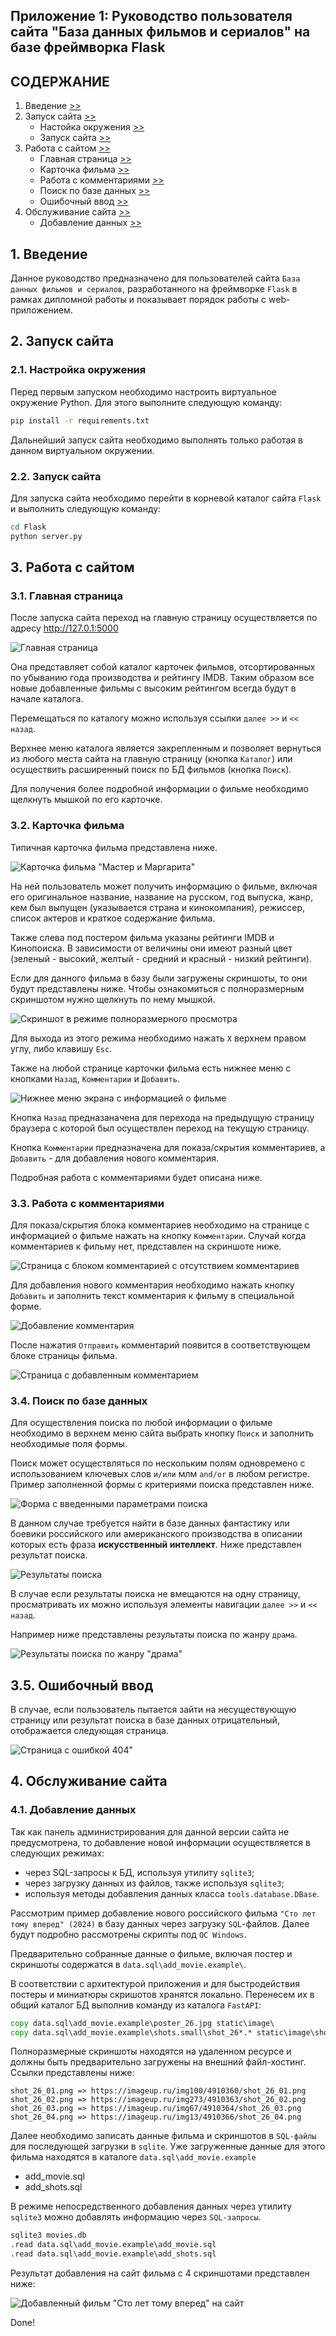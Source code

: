 ## Приложение 1: Руководство пользователя сайта "База данных фильмов и сериалов" на базе фреймворка Flask

## СОДЕРЖАНИЕ

1. Введение [>>](#1)
2. Запуск сайта [>>](#2)
     - Настойка окружения [>>](#2.1)
     - Запуск сайта [>>](#2.2)
3. Работа с сайтом [>>](#3)
     - Главная страница [>>](#3.1)
     - Карточка фильма [>>](#3.2)
     - Работа с комментариями [>>](#3.3)
     - Поиск по базе данных [>>](#3.4)
     - Ошибочный ввод [>>](#3.5)
4. Обслуживание сайта [>>](#4)
     - Добавление данных [>>](#4.1)

<a id="1"></a>
## 1. Введение

Данное руководство предназначено для пользователей сайта `База данных фильмов и сериалов`, разработанного на фреймворке `Flask` в рамках дипломной работы и показывает порядок работы с web-приложением.

<a id="2"></a>
## 2. Запуск сайта

<a id="2.1"></a>
### 2.1. Настройка окружения

Перед первым запуском необходимо настроить виртуальное окружение Python. Для этого выполните следующую команду:

```bash
pip install -r requirements.txt
```

Дальнейший запуск сайта необходимо выполнять только работая в данном виртуальном окружении.

<a id="2.2"></a>
### 2.2. Запуск сайта

Для запуска сайта необходимо перейти в корневой каталог сайта `Flask` и выполнить следующую команду:

```bash
cd Flask
python server.py 
```

<a id="3"></a>
## 3. Работа с сайтом

<a id="3.1"></a>
### 3.1. Главная страница

После запуска сайта переход на главную страницу осуществляется по адресу http://127.0.1:5000

![Главная страница](docs/pic3.1_1.png)

Она представляет собой каталог карточек фильмов, отсортированных по убыванию года производства и рейтингу IMDB. Таким образом все новые добавленные фильмы с высоким рейтингом всегда будут в начале каталога.

Перемещаться по каталогу можно используя ссылки `далее >>` и `<< назад`.

Верхнее меню каталога является закрепленным и позволяет вернуться из любого места сайта на главную страницу (кнопка `Каталог`) или осуществить расширенный поиск по БД фильмов (кнопка `Поиск`).

Для получения более подробной информации о фильме необходимо щелкнуть мышкой по его карточке.

<a id="3.2"></a>
### 3.2. Карточка фильма

Типичная карточка фильма представлена ниже.

![Карточка фильма "Мастер и Маргарита"](docs/pic3.2_1.png)

На ней пользователь может получить информацию о фильме, включая его оригинальное название, название на русском, год выпуска, жанр, кем был выпущен (указывается страна и кинокомпания), режиссер, список актеров и краткое содержание фильма.

Также слева под постером фильма указаны рейтинги IMDB и Кинопоиска. В зависимости от величины они имеют разный цвет (зеленый - высокий, желтый - средний и красный - низкий рейтинги).

Если для данного фильма в базу были загружены скриншоты, то они будут представлены ниже. Чтобы ознакомиться с полноразмерным скриншотом нужно щелкнуть по нему мышкой.

![Скриншот в режиме полноразмерного просмотра](docs/pic3.2_2.png)

Для выхода из этого режима необходимо нажать `X` верхнем правом углу, либо клавишу `Esc`.

Также на любой странице карточки фильма есть нижнее меню с кнопками `Назад`, `Комментарии` и `Добавить`.

![Нижнее меню экрана с информацией о фильме](docs/pic3.2_3.png)

Кнопка `Назад` предназаначена для перехода на предыдущую страницу браузера с которой был осуществлен переход на текущую страницу.

Кнопка `Комментарии` предназначена для показа/скрытия комментариев, а `Добавить` - для добавления нового комментария.

Подробная работа с комментариями будет описана ниже.

<a id="3.3"></a>
### 3.3. Работа с комментариями

Для показа/скрытия блока комментариев необходимо на странице с информацией о фильме нажать на кнопку `Комментарии`. Случай когда комментариев к фильму нет, представлен на скриншоте ниже.

![Страница с блоком комментарией с отсутствием комментариев](docs/pic3.3_1.png)

Для добавления нового комментария необходимо нажать кнопку `Добавить` и заполнить текст комментария к фильму в специальной форме.

![Добавление комментария](docs/pic3.3_2.png)

После нажатия `Отправить` комментарий появится в соответствующем блоке страницы фильма.

![Страница с добавленным комментарием](docs/pic3.3_3.png)

<a id="3.4"></a>
### 3.4. Поиск по базе данных

Для осуществления поиска по любой информации о фильме необходимо в верхнем меню сайта выбрать кнопку `Поиск` и заполнить необходимые поля формы.  

Поиск может осуществляться по нескольким полям одновремено с использованием ключевых слов `и/или` млм `and/or` в любом регистре. Пример заполненной формы с критериями поиска представлен ниже.

![Форма с введенными параметрами поиска](docs/pic3.4_1.png)

В данном случае требуется найти в базе данных фантастику или боевики российского или американского производства в описании которых есть фраза **искусственный интеллект**. Ниже представлен результат поиска.

![Результаты поиска](docs/pic3.4_2.png)

В случае если результаты поиска не вмещаются на одну страницу, просматривать их можно используя элементы навигации `далее >>` и `<< назад`.

Например ниже представлены результаты поиска по жанру `драма`.

![Результаты поиска по жанру "драма"](docs/pic3.4_3.png)

<a id="3.5"></a>
## 3.5. Ошибочный ввод

В случае, если пользователь пытается зайти на несуществующую страницу или результат поиска в базе данных отрицательный, отображается следующая страница.

![Страница с ошибкой 404"](docs/pic3.5_1.png)


<a id="4"></a>
## 4. Обслуживание сайта

<a id="4.1"></a>
### 4.1. Добавление данных

Так как панель администрирования для данной версии сайта не предусмотрена, то добавление новой информации осуществляется в следующих режимах:

- через SQL-запросы к БД, используя утилиту `sqlite3`;
- через загрузку данных из файлов, также используя `sqlite3`;
- используя методы добавления данных класса `tools.database.DBase`.

Рассмотрим пример добавление нового российского фильма `"Сто лет тому вперед" (2024)` в базу данных через загрузку `SQL`-файлов. Далее будут подробно рассмотрены скрипты под `ОС Windows`.

Предварительно собранные данные о фильме, включая постер и скриншоты содержатся в `data.sql\add_movie.example\`.

В соответствии с архитектурой приложения и для быстродействия постеры и миниатюры скришотов хранятся локально. Перенесем их в общий каталог БД выполнив команду из каталога `FastAPI`:

```cmd
copy data.sql\add_movie.example\poster_26.jpg static\image\
copy data.sql\add_movie.example\shots.small\shot_26*.* static\image\shots.small\
```

Полноразмерные скриншоты находятся на удаленном ресурсе и должны быть предварительно загружены на внешний файл-хостинг. Ссылки представлены ниже:

```
shot_26_01.png => https://imageup.ru/img100/4910360/shot_26_01.png
shot_26_02.png => https://imageup.ru/img273/4910363/shot_26_02.png
shot_26_03.png => https://imageup.ru/img67/4910364/shot_26_03.png
shot_26_04.png => https://imageup.ru/img13/4910366/shot_26_04.png
```

Далее необходимо записать данные фильма и скриншотов в `SQL-файлы` для последующей загрузки в `sqlite`. Уже загруженные данные для этого фильма находятся в каталоге `data.sql\add_movie.example` 

- add_movie.sql
- add_shots.sql

В режиме непосредственного добавления данных через утилиту `sqlite3` можно добавлять информацию через `SQL-запросы`. 

```cmd
sqlite3 movies.db
.read data.sql\add_movie.example\add_movie.sql
.read data.sql\add_movie.example\add_shots.sql
```

Результат добавления на сайт фильма с 4 скриншотами представлен ниже:

![Добавленный фильм "Сто лет тому вперед" на сайт](docs/pic4.1_1.png)

Done!